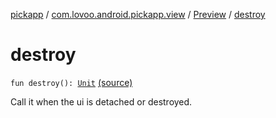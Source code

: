[pickapp](../../index.md) / [com.lovoo.android.pickapp.view](../index.md) / [Preview](index.md) / [destroy](./destroy.md)

# destroy

`fun destroy(): `[`Unit`](https://kotlinlang.org/api/latest/jvm/stdlib/kotlin/-unit/index.html) [(source)](https://github.com/lovoo/android-pickpic/blob/master/pickapp/src/main/kotlin/com/lovoo/android/pickapp/view/Preview.kt#L35)

Call it when the ui is detached or destroyed.

